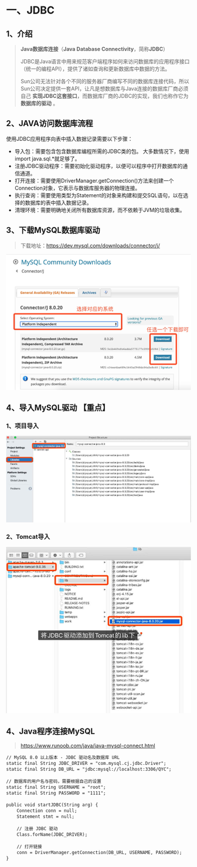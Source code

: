 

# 一、JDBC

## 1、介绍

> **Java数据库连接**（**Java Database Connectivity**，简称**JDBC**）
>
> JDBC是Java语言中用来规范客户端程序如何来访问数据库的应用程序接口（统一的编程API），提供了诸如查询和更新数据库中数据的方法。
>
> Sun公司无法针对各个不同的服务器厂商编写不同的数据库连接代码，所以Sun公司决定提供一套API，让凡是想数据库与Java连接的数据库厂商必须自己 **实现JDBC这套接口**，而数据库厂商的JDBC的实现，我们也称作它为 **数据库的驱动** 。



## 2、JAVA访问数据库流程

使用JDBC应用程序向表中插入数据记录需要以下步骤：

* 导入包：需要包含包含数据库编程所需的JDBC类的包。 大多数情况下，使用import java.sql.*就足够了。
* 注册JDBC驱动程序：需要初始化驱动程序，以便可以程序中打开数据库的通信通道。
* 打开连接：需要使用DriverManager.getConnection()方法来创建一个Connection对象，它表示与数据库服务器的物理连接。
* 执行查询：需要使用类型为Statement的对象来构建和提交SQL语句，以在选择的数据库的表中插入数据记录。
* 清理环境：需要明确地关闭所有数据库资源，而不依赖于JVM的垃圾收集。



## 3、下载MySQL数据库驱动

> 下载地址：https://dev.mysql.com/downloads/connector/j/

![](media_JDBC/001.jpg)



## 4、导入MySQL驱动 【重点】

### 1、项目导入

![](media_JDBC/002.jpg)



### 2、Tomcat导入

![](media_JDBC/003.jpg)



## 4、Java程序连接MySQL

> https://www.runoob.com/java/java-mysql-connect.html

```
// MySQL 8.0 以上版本 - JDBC 驱动名及数据库 URL
static final String JDBC_DRIVER = "com.mysql.cj.jdbc.Driver";
static final String DB_URL = "jdbc:mysql://localhost:3306/QYC";

// 数据库的用户名与密码，需要根据自己的设置
static final String USERNAME = "root";
static final String PASSWORD = "1111";

public void startJDBC(String arg) {
    Connection conn = null;
    Statement stmt = null;

    // 注册 JDBC 驱动
    Class.forName(JDBC_DRIVER);

    // 打开链接
    conn = DriverManager.getConnection(DB_URL, USERNAME, PASSWORD);
}
```









